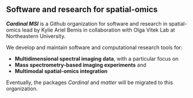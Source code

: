 ## Software and research for spatial-omics

*__Cardinal MSI__* is a Github organization for software and research in spatial-omics lead by Kylie Ariel Bemis in collaboration with Olga Vitek Lab at Northeastern University.

We develop and maintain software and computational research tools for:

- __Multidimensional spectral imaging data__, with a particular focus on
- __Mass spectrometry-based imaging experiments__ and
- __Multimodal spatial-omics integration__

Eventually, the packages *Cardinal* and *matter* will be migrated to this organization.

<!--

**Here are some ideas to get you started:**

🙋‍♀️ A short introduction - what is your organization all about?
🌈 Contribution guidelines - how can the community get involved?
👩‍💻 Useful resources - where can the community find your docs? Is there anything else the community should know?
🍿 Fun facts - what does your team eat for breakfast?
🧙 Remember, you can do mighty things with the power of [Markdown](https://docs.github.com/github/writing-on-github/getting-started-with-writing-and-formatting-on-github/basic-writing-and-formatting-syntax)
-->
